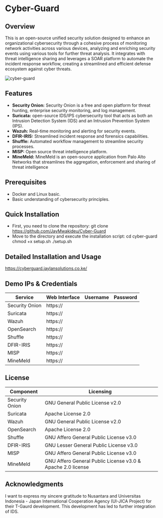# Cyber-Guard

## Overview
This is an open-source unified security solution designed to enhance an organizational 
cybersecurity through a cohesive process of monitoring network activities across various 
devices, analyzing and enriching security events using various tools for further threat analysis. 
It integrates with threat intelligence sharing and leverages a SOAR platform to automate the 
incident response workflow, creating a streamlined and efficient defense ecosystem against 
cyber threats.

![cyber-guard](https://github.com/JayMwakideu/Unified-Cyber-Guard-/assets/20043716/1a9238dc-dd22-4e1a-b257-531e1a6be9b1)


## Features
- **Security Onion:** Security Onion is a free and open platform for threat hunting, enterprise security monitoring, and log management.
- **Suricata:** open-source IDS/IPS cybersecurity tool that acts as both an Intrusion Detection System (IDS) and an Intrusion Prevention System (IPS).
- **Wazuh:** Real-time monitoring and alerting for security events.
- **DFIR-IRIS:** Streamlined incident response and forensics capabilities.
- **Shuffle:** Automated workflow management to streamline security processes.
- **MISP:** Open source threat intelligence platform.
- **MineMeld:** MineMeld is an open-source application from Palo Alto Networks that streamlines the aggregation, enforcement and sharing of threat intelligence

## Prerequisites
- Docker and Linux basic.
- Basic understanding of cybersecurity principles.

## Quick Installation
- First, you need to clone the repository:
  git clone https://github.com/JayMwakideu/Cyber-Guard
- Move to the directory and execute the installation script:
  cd cyber-guard
  chmod +x setup.sh
  ./setup.sh

## Detailed Installation and Usage

https://cyberguard.jaylansolutions.co.ke/

## Demo IPs & Credentials
| Service | Web Interface | Username | Password |
|---------|---------------|----------|----------|
| Security Onion | https://<ip> | | |
| Suricata| https://<ip> | | |
| Wazuh | https://<ip> | | |
| OpenSearch | https://<ip> | | |
| Shuffle | https://<ip> | | |
| DFIR-IRIS | https://<ip> | | |
| MISP | https://<ip> | | |
| MineMeld | https://<IP> | | |


## License

| Component | Licensing |
|-----------|-----------|
| Security Onion | GNU General Public License v2.0 |
| Suricata| Apache License 2.0 |
| Wazuh | GNU General Public License v2.0 |
| OpenSearch | Apache License 2.0 |
| Shuffle | GNU Affero General Public License v3.0 |
| DFIR-IRIS | GNU Lesser General Public License v3.0 |
| MISP | GNU Affero General Public License v3.0 | 
| MineMeld | GNU Affero General Public License v3.0 & Apache 2.0 license| 

## Acknowledgments

I want to express my sincere gratitude to Nusantara and Universitas Indonesia - Japan International Cooperation Agency (UI-JICA Project) for their T-Gaurd development. This development has led to further integration of IDS.



